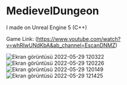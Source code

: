 # MedievelDungeon
I made on Unreal Engine 5 (C++)

Game Link: (https://www.youtube.com/watch?v=whRIwUNdKbA&ab_channel=EscanDNMZ)

![Ekran görüntüsü 2022-05-29 120322](https://user-images.githubusercontent.com/84273839/170875613-3a819b08-c397-4107-b459-5370fee66aed.jpg)
![Ekran görüntüsü 2022-05-29 120226](https://user-images.githubusercontent.com/84273839/170875619-865ef482-c60a-4cbc-8866-ec3cd0c4e0b0.jpg)
![Ekran görüntüsü 2022-05-29 120149](https://user-images.githubusercontent.com/84273839/170875621-224b03ec-cb13-4ca5-a359-a28935983df6.jpg)
![Ekran görüntüsü 2022-05-29 121425](https://user-images.githubusercontent.com/84273839/170875626-e2ae19fa-9bd6-4853-9d82-dd726d778c3b.jpg)
